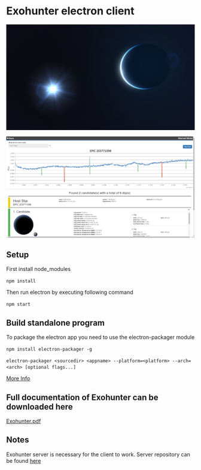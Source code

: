 # Exohunter electron client

![image](https://github.com/breinsp/exohunter/blob/master/res/HGANrTi.jpg)

![image](https://github.com/breinsp/exohunter/blob/master/res/exohunter_analysis.png)

## Setup

First install node_modules

```npm install```

Then run electron by executing following command

```npm start```

## Build standalone program

To package the electron app you need to use the electron-packager module

```npm install electron-packager -g```  

```electron-packager <sourcedir> <appname> --platform=<platform> --arch=<arch> [optional flags...]```

[More Info](https://github.com/electron-userland/electron-packager)

## Full documentation of Exohunter can be downloaded here

[Exohunter.pdf](https://breinsp.github.io/res/exohunter.pdf)

## Notes

Exohunter server is necessary for the client to work. Server repository can be found [here](https://github.com/breinsp/exohunter-server)